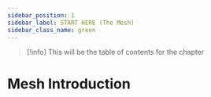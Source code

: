 ```yaml
---
sidebar_position: 1
sidebar_label: START HERE (The Mesh)
sidebar_class_name: green
---
```


> [!info]
> This will be the table of contents for the chapter


# Mesh Introduction

